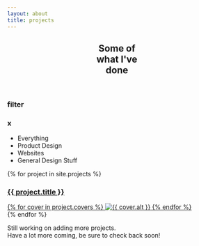 ```yaml
---
layout: about
title: projects
---
```


<section title="Some of what I've done" id="projects">
    <header>
        <h1 class="titulo-bloco">Some of<br>what I've<br>done</h1>
        <p></p>
    </header>
    <aside class="filter">
        <h3 class="filter-open">filter</h3>
        <h3 class="filter-close">x</h3>
        <ul class="filter-options">
            <li id="everything" class="filter-selected">Everything</li>
            <li id="product">Product Design</li>
            <li id="websites">Websites</li>
            <li id="general">General Design Stuff</li>
        </ul>
    </aside>
    <div id="bloco-work">
        {% for project in site.projects %}
        <a href="{{ site.baseurl }}/projects/{{ project.slug }}" class=" project {{ project.slug }} filter-{{ project.category }}">
            <article>
                <h3>{{ project.title }}</h3>
                {% for cover in project.covers %}
                    <img class="lazy" data-src="https://images.weserv.nl?url=https://brunommst.github.io{{ cover.url }}&h=500&q=60" src="https://images.weserv.nl?url=https://brunommst.github.io{{ cover.url }}&h=1" alt="{{ cover.alt }}">
                {% endfor %}
            </article>
        </a>
        {% endfor %}
    </div>
    <footer>
        <p>Still working on adding more projects.<br>Have a lot more coming, be sure to check back soon!</p>
    </footer>
</section>
<script>
      $('.lazy').Lazy({
        effect: "fadeIn",
        effectTime: 500
    });
</script>
<script language="javascript" type="text/javascript" src="{{ "/assets/js/filter.js" | relative_url }}"></script>